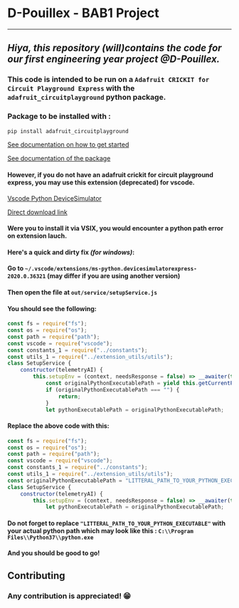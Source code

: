 # **D-Pouillex - BAB1 Project**
***
## *Hiya, this repository (will)contains the code for our first engineering year project @D-Pouillex.*
### This code is intended to be run on a ``Adafruit CRICKIT for Circuit Playground Express`` with the `adafruit_circuitplayground` python package.
### Package to be installed with :
```bash
pip install adafruit_circuitplayground
```
[See documentation on how to get started](https://learn.adafruit.com/welcome-to-circuitpython)

[See documentation of the package](https://learn.adafruit.com/circuitpython-made-easy-on-circuit-playground-express/first-things-first)
#### However, if you do not have an adafruit crickit for circuit playground express, you may use this extension (deprecated) for vscode.
[Vscode Python DeviceSimulator](https://github.com/microsoft/vscode-python-devicesimulator)

[Direct download link](https://github.com/microsoft/vscode-python-devicesimulator/releases/download/36321-staging/devicesimulatorexpress-2020.0.36321.vsix)
#### Were you to install it via VSIX, you would encounter a python path error on extension lauch.
#### Here's a quick and **dirty** fix *(for windows)*:
#### Go to `~/.vscode/extensions/ms-python.devicesimulatorexpress-2020.0.36321` (may differ if you are using another version)
#### Then open the file at `out/service/setupService.js`
#### You should see the following:
```js
const fs = require("fs");
const os = require("os");
const path = require("path");
const vscode = require("vscode");
const constants_1 = require("../constants");
const utils_1 = require("../extension_utils/utils");
class SetupService {
    constructor(telemetryAI) {
        this.setupEnv = (context, needsResponse = false) => __awaiter(this, void 0, void 0, function* () {
            const originalPythonExecutablePath = yield this.getCurrentPythonExecutablePath();
            if (originalPythonExecutablePath === "") {
                return;
            }
            let pythonExecutablePath = originalPythonExecutablePath;
```
#### Replace the above code with this:
```js
const fs = require("fs");
const os = require("os");
const path = require("path");
const vscode = require("vscode");
const constants_1 = require("../constants");
const utils_1 = require("../extension_utils/utils");
const originalPythonExecutablePath = "LITTERAL_PATH_TO_YOUR_PYTHON_EXECUTABLE"
class SetupService {
    constructor(telemetryAI) {
        this.setupEnv = (context, needsResponse = false) => __awaiter(this, void 0, void 0, function* () {
            let pythonExecutablePath = originalPythonExecutablePath;
```
#### Do not forget to replace `"LITTERAL_PATH_TO_YOUR_PYTHON_EXECUTABLE"` with your actual python path which may look like this : `C:\\Program Files\\Python37\\python.exe`

#### And you should be good to go!

## Contributing
### Any contribution is appreciated! :grin: